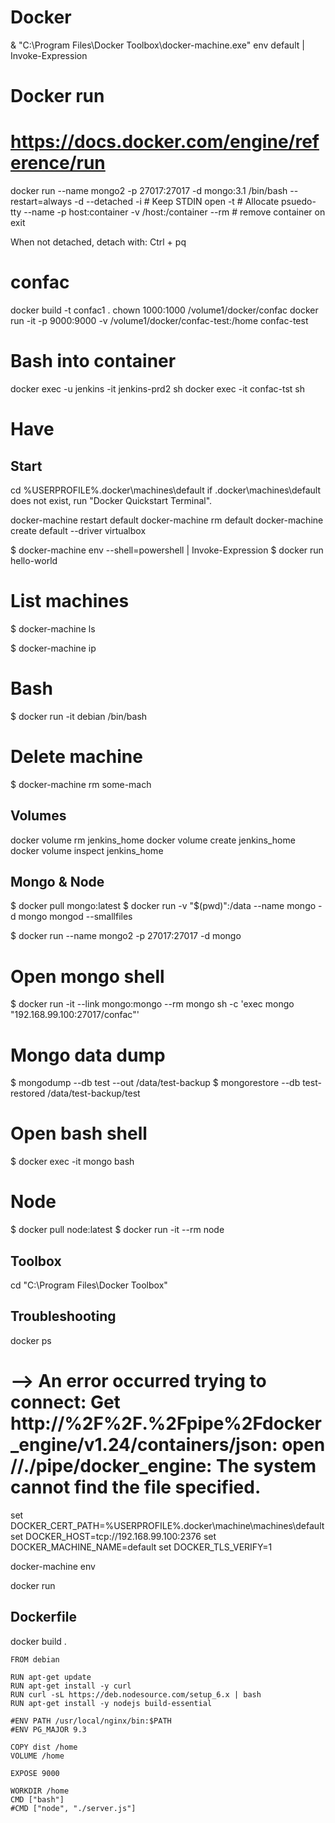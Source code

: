 Docker
======
& "C:\Program Files\Docker Toolbox\docker-machine.exe" env default | Invoke-Expression

# Docker run
# https://docs.docker.com/engine/reference/run
docker run --name mongo2 -p 27017:27017 -d mongo:3.1 /bin/bash
--restart=always
-d --detached
-i # Keep STDIN open
-t # Allocate psuedo-tty
--name
-p  host:container
-v /host:/container
--rm # remove container on exit

When not detached, detach with: Ctrl + pq


# confac
docker build -t confac1 .
chown 1000:1000 /volume1/docker/confac
docker run -it -p 9000:9000 -v /volume1/docker/confac-test:/home confac-test

# Bash into container
docker exec -u jenkins -it jenkins-prd2 sh
docker exec -it confac-tst sh

# Have 

Start
-----
cd %USERPROFILE%\.docker\machines\default
if .docker\machines\default does not exist, run "Docker Quickstart Terminal".

docker-machine restart default
docker-machine rm default
docker-machine create default --driver virtualbox

$ docker-machine env --shell=powershell | Invoke-Expression
$ docker run hello-world

# List machines
$ docker-machine ls

$ docker-machine ip

# Bash
$ docker run -it debian /bin/bash

# Delete machine
$ docker-machine rm some-mach

Volumes
-------

docker volume rm jenkins_home
docker volume create jenkins_home
docker volume inspect jenkins_home

Mongo & Node
------------
$ docker pull mongo:latest
$ docker run -v "$(pwd)":/data --name mongo -d mongo mongod --smallfiles


$ docker run --name mongo2 -p 27017:27017 -d mongo


# Open mongo shell
$ docker run -it --link mongo:mongo --rm mongo sh -c 'exec mongo "192.168.99.100:27017/confac"'

# Mongo data dump
$ mongodump --db test --out /data/test-backup
$ mongorestore --db test-restored /data/test-backup/test

# Open bash shell
$ docker exec -it mongo bash


# Node
$ docker pull node:latest
$ docker run -it --rm node

Toolbox
-------
cd "C:\Program Files\Docker Toolbox"

Troubleshooting
---------------
docker ps
# --> An error occurred trying to connect: Get http://%2F%2F.%2Fpipe%2Fdocker_engine/v1.24/containers/json: open //./pipe/docker_engine: The system cannot find the file specified.

set DOCKER_CERT_PATH=%USERPROFILE%\.docker\machine\machines\default
set DOCKER_HOST=tcp://192.168.99.100:2376
set DOCKER_MACHINE_NAME=default
set DOCKER_TLS_VERIFY=1



docker-machine env


docker run


Dockerfile
----------
docker build .

```
FROM debian

RUN apt-get update
RUN apt-get install -y curl
RUN curl -sL https://deb.nodesource.com/setup_6.x | bash
RUN apt-get install -y nodejs build-essential

#ENV PATH /usr/local/nginx/bin:$PATH
#ENV PG_MAJOR 9.3

COPY dist /home
VOLUME /home

EXPOSE 9000

WORKDIR /home
CMD ["bash"]
#CMD ["node", "./server.js"]
```
